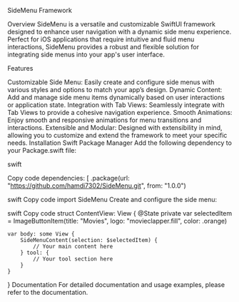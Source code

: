 SideMenu Framework


Overview
SideMenu is a versatile and customizable SwiftUI framework designed to enhance user navigation with a dynamic side menu experience. Perfect for iOS applications that require intuitive and fluid menu interactions, SideMenu provides a robust and flexible solution for integrating side menus into your app's user interface.

Features

Customizable Side Menu: Easily create and configure side menus with various styles and options to match your app’s design.
Dynamic Content: Add and manage side menu items dynamically based on user interactions or application state.
Integration with Tab Views: Seamlessly integrate with Tab Views to provide a cohesive navigation experience.
Smooth Animations: Enjoy smooth and responsive animations for menu transitions and interactions.
Extensible and Modular: Designed with extensibility in mind, allowing you to customize and extend the framework to meet your specific needs.
Installation
Swift Package Manager
Add the following dependency to your Package.swift file:

swift

Copy code
dependencies: [
    .package(url: "https://github.com/hamdi7302/SideMenu.git", from: "1.0.0")
 

swift
Copy code
import SideMenu
Create and configure the side menu:

swift
Copy code
struct ContentView: View {
    @State private var selectedItem = ImageButtonItem(title: "Movies", logo: "movieclapper.fill", color: .orange)
    
    var body: some View {
        SideMenuContent(selection: $selectedItem) {
            // Your main content here
        } tool: {
            // Your tool section here
        }
    }
}
Documentation
For detailed documentation and usage examples, please refer to the documentation.

